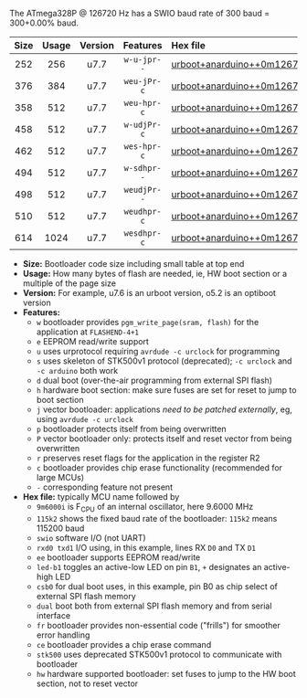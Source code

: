 The ATmega328P @ 126720 Hz has a SWIO baud rate of 300 baud = 300+0.00% baud.

|Size|Usage|Version|Features|Hex file|
|:-:|:-:|:-:|:-:|:--|
|252|256|u7.7|`w-u-jpr--`|[urboot+anarduino++0m126720i++++0k3_swio_rxd0_txd1_led+b1.hex](https://raw.githubusercontent.com/stefanrueger/urboot.hex/main/boards/anarduino/internal_oscillator/fint++0m126720_Hz/br++++0k3_bps/urboot+anarduino++0m126720i++++0k3_swio_rxd0_txd1_led+b1.hex)|
|376|384|u7.7|`weu-jPr-c`|[urboot+anarduino++0m126720i++++0k3_swio_rxd0_txd1_ee_led+b1_fr_ce.hex](https://raw.githubusercontent.com/stefanrueger/urboot.hex/main/boards/anarduino/internal_oscillator/fint++0m126720_Hz/br++++0k3_bps/urboot+anarduino++0m126720i++++0k3_swio_rxd0_txd1_ee_led+b1_fr_ce.hex)|
|358|512|u7.7|`weu-hpr-c`|[urboot+anarduino++0m126720i++++0k3_swio_rxd0_txd1_ee_led+b1_fr_ce_hw.hex](https://raw.githubusercontent.com/stefanrueger/urboot.hex/main/boards/anarduino/internal_oscillator/fint++0m126720_Hz/br++++0k3_bps/urboot+anarduino++0m126720i++++0k3_swio_rxd0_txd1_ee_led+b1_fr_ce_hw.hex)|
|458|512|u7.7|`w-udjPr-c`|[urboot+anarduino++0m126720i++++0k3_swio_rxd0_txd1_led+b1_csd5_dual_fr_ce.hex](https://raw.githubusercontent.com/stefanrueger/urboot.hex/main/boards/anarduino/internal_oscillator/fint++0m126720_Hz/br++++0k3_bps/urboot+anarduino++0m126720i++++0k3_swio_rxd0_txd1_led+b1_csd5_dual_fr_ce.hex)|
|462|512|u7.7|`wes-hpr-c`|[urboot+anarduino++0m126720i++++0k3_swio_rxd0_txd1_ee_led+b1_fr_ce_stk500_hw.hex](https://raw.githubusercontent.com/stefanrueger/urboot.hex/main/boards/anarduino/internal_oscillator/fint++0m126720_Hz/br++++0k3_bps/urboot+anarduino++0m126720i++++0k3_swio_rxd0_txd1_ee_led+b1_fr_ce_stk500_hw.hex)|
|494|512|u7.7|`w-sdhpr--`|[urboot+anarduino++0m126720i++++0k3_swio_rxd0_txd1_led+b1_csd5_dual_stk500_hw.hex](https://raw.githubusercontent.com/stefanrueger/urboot.hex/main/boards/anarduino/internal_oscillator/fint++0m126720_Hz/br++++0k3_bps/urboot+anarduino++0m126720i++++0k3_swio_rxd0_txd1_led+b1_csd5_dual_stk500_hw.hex)|
|498|512|u7.7|`weudjPr--`|[urboot+anarduino++0m126720i++++0k3_swio_rxd0_txd1_ee_led+b1_csd5_dual_fr.hex](https://raw.githubusercontent.com/stefanrueger/urboot.hex/main/boards/anarduino/internal_oscillator/fint++0m126720_Hz/br++++0k3_bps/urboot+anarduino++0m126720i++++0k3_swio_rxd0_txd1_ee_led+b1_csd5_dual_fr.hex)|
|510|512|u7.7|`weudhpr-c`|[urboot+anarduino++0m126720i++++0k3_swio_rxd0_txd1_ee_led+b1_csd5_dual_fr_ce_hw.hex](https://raw.githubusercontent.com/stefanrueger/urboot.hex/main/boards/anarduino/internal_oscillator/fint++0m126720_Hz/br++++0k3_bps/urboot+anarduino++0m126720i++++0k3_swio_rxd0_txd1_ee_led+b1_csd5_dual_fr_ce_hw.hex)|
|614|1024|u7.7|`wesdhpr-c`|[urboot+anarduino++0m126720i++++0k3_swio_rxd0_txd1_ee_led+b1_csd5_dual_fr_ce_stk500_hw.hex](https://raw.githubusercontent.com/stefanrueger/urboot.hex/main/boards/anarduino/internal_oscillator/fint++0m126720_Hz/br++++0k3_bps/urboot+anarduino++0m126720i++++0k3_swio_rxd0_txd1_ee_led+b1_csd5_dual_fr_ce_stk500_hw.hex)|

- **Size:** Bootloader code size including small table at top end
- **Usage:** How many bytes of flash are needed, ie, HW boot section or a multiple of the page size
- **Version:** For example, u7.6 is an urboot version, o5.2 is an optiboot version
- **Features:**
  + `w` bootloader provides `pgm_write_page(sram, flash)` for the application at `FLASHEND-4+1`
  + `e` EEPROM read/write support
  + `u` uses urprotocol requiring `avrdude -c urclock` for programming
  + `s` uses skeleton of STK500v1 protocol (deprecated); `-c urclock` and `-c arduino` both work
  + `d` dual boot (over-the-air programming from external SPI flash)
  + `h` hardware boot section: make sure fuses are set for reset to jump to boot section
  + `j` vector bootloader: applications *need to be patched externally*, eg, using `avrdude -c urclock`
  + `p` bootloader protects itself from being overwritten
  + `P` vector bootloader only: protects itself and reset vector from being overwritten
  + `r` preserves reset flags for the application in the register R2
  + `c` bootloader provides chip erase functionality (recommended for large MCUs)
  + `-` corresponding feature not present
- **Hex file:** typically MCU name followed by
  + `9m6000i` is F<sub>CPU</sub> of an internal oscillator, here 9.6000 MHz
  + `115k2` shows the fixed baud rate of the bootloader: `115k2` means 115200 baud
  + `swio` software I/O (not UART)
  + `rxd0 txd1` I/O using, in this example, lines RX `D0` and TX `D1`
  + `ee` bootloader supports EEPROM read/write
  + `led-b1` toggles an active-low LED on pin `B1`, `+` designates an active-high LED
  + `csb0` for dual boot uses, in this example, pin B0 as chip select of external SPI flash memory
  + `dual` boot both from external SPI flash memory and from serial interface
  + `fr` bootloader provides non-essential code ("frills") for smoother error handling
  + `ce` bootloader provides a chip erase command
  + `stk500` uses deprecated STK500v1 protocol to communicate with bootloader
  + `hw` hardware supported bootloader: set fuses to jump to the HW boot section, not to reset vector
